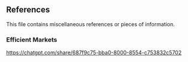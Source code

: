 ## References

This file contains miscellaneous references or pieces of information.


### Efficient Markets

https://chatgpt.com/share/687f9c75-bba0-8000-8554-c753832c5702